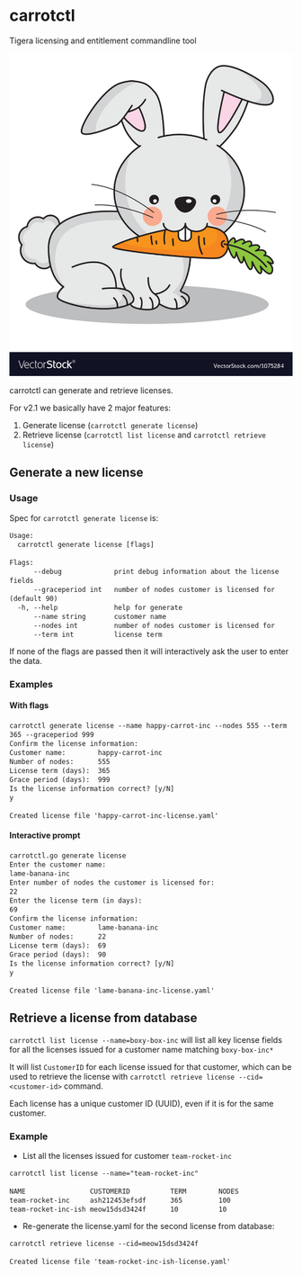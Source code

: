 # carrotctl

Tigera licensing and entitlement commandline tool

![carrotctl](./carrabbit.jpg) <!-- .element height="20%" width="20%" -->


carrotctl can generate and retrieve licenses.

For v2.1 we basically have 2 major features:

1. Generate license (`carrotctl generate license`)
2. Retrieve license (`carrotctl list license` and `carrotctl retrieve license`)

## Generate a new license

### Usage

Spec for `carrotctl generate license` is:

```
Usage:
  carrotctl generate license [flags]

Flags:
      --debug             print debug information about the license fields
      --graceperiod int   number of nodes customer is licensed for (default 90)
  -h, --help              help for generate
      --name string       customer name
      --nodes int         number of nodes customer is licensed for
      --term int          license term
```

If none of the flags are passed then it will interactively ask the user to enter the data.

### Examples

#### With flags

```
carrotctl generate license --name happy-carrot-inc --nodes 555 --term 365 --graceperiod 999
Confirm the license information:
Customer name:        happy-carrot-inc
Number of nodes:      555
License term (days):  365
Grace period (days):  999
Is the license information correct? [y/N]
y

Created license file 'happy-carrot-inc-license.yaml'
```

#### Interactive prompt

```
carrotctl.go generate license
Enter the customer name:
lame-banana-inc
Enter number of nodes the customer is licensed for:
22
Enter the license term (in days):
69
Confirm the license information:
Customer name:        lame-banana-inc
Number of nodes:      22
License term (days):  69
Grace period (days):  90
Is the license information correct? [y/N]
y

Created license file 'lame-banana-inc-license.yaml'
```

## Retrieve a license from database

`carrotctl list license --name=boxy-box-inc` will list all key license fields for all the licenses issued for a customer name matching `boxy-box-inc*`

It will list `CustomerID` for each license issued for that customer, which can be used to retrieve the 
license with `carrotctl retrieve license --cid=<customer-id>` command.

Each license has a unique customer ID (UUID), even if it is for the same customer.

### Example

- List all the licenses issued for customer `team-rocket-inc`

```
carrotctl list license --name="team-rocket-inc"

NAME                CUSTOMERID          TERM        NODES
team-rocket-inc     ash212453efsdf      365         100
team-rocket-inc-ish meow15dsd3424f      10          10
```

- Re-generate the license.yaml for the second license from database:

```
carrotctl retrieve license --cid=meow15dsd3424f

Created license file 'team-rocket-inc-ish-license.yaml'
```